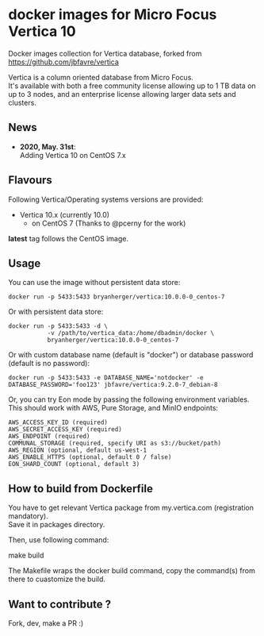 # docker images for Micro Focus Vertica 10

Docker images collection for Vertica database, forked from https://github.com/jbfavre/vertica

Vertica is a column oriented database from Micro Focus.  
It's available with both a free community license allowing up to 1 TB data on up to 3 nodes, and an enterprise license allowing larger data sets and clusters.

## News

* __2020, May. 31st__:  
  Adding Vertica 10 on CentOS 7.x

## Flavours

Following Vertica/Operating systems versions are provided:
- Vertica 10.x (currently 10.0)
  * on CentOS 7 (Thanks to @pcerny for the work)

__latest__ tag follows the CentOS image.

## Usage

You can use the image without persistent data store:

    docker run -p 5433:5433 bryanherger/vertica:10.0.0-0_centos-7

Or with persistent data store:

    docker run -p 5433:5433 -d \
               -v /path/to/vertica_data:/home/dbadmin/docker \
               bryanherger/vertica:10.0.0-0_centos-7

Or with custom database name (default is "docker") or database password (default is no password):

    docker run -p 5433:5433 -e DATABASE_NAME='notdocker' -e DATABASE_PASSWORD='foo123' jbfavre/vertica:9.2.0-7_debian-8

Or, you can try Eon mode by passing the following environment variables.  This should work with AWS, Pure Storage, and MinIO endpoints:

    AWS_ACCESS_KEY_ID (required)
    AWS_SECRET_ACCESS_KEY (required)
    AWS_ENDPOINT (required)
    COMMUNAL_STORAGE (required, specify URI as s3://bucket/path)
    AWS_REGION (optional, default us-west-1
    AWS_ENABLE_HTTPS (optional, default 0 / false)
    EON_SHARD_COUNT (optional, default 3)

## How to build from Dockerfile

You have to get relevant Vertica package from my.vertica.com (registration mandatory).  
Save it in packages directory.

Then, use following command:

make build

The Makefile wraps the docker build command, copy the command(s) from there to cuastomize the build.

## Want to contribute ?

Fork, dev, make a PR :)
